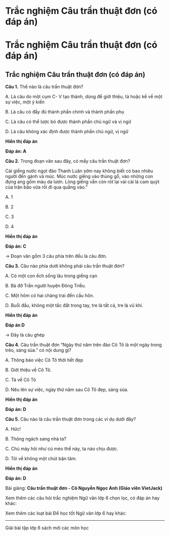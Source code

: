 # Trắc nghiệm Câu trần thuật đơn (có đáp án)

# Trắc nghiệm Câu trần thuật đơn (có đáp án)

## Trắc nghiệm Câu trần thuật đơn (có đáp án)

**Câu 1.** Thế nào là câu trần thuật đơn?

A. Là câu do một cụm C- V tạo thành, dùng để giới thiệu, tả hoặc kể về một sự việc, một ý kiến

B. Là câu có đầy đủ thành phần chính và thành phần phụ

C. Là câu có thể lược bỏ được thành phần chủ ngữ và vị ngữ

D. Là câu không xác định được thành phần chủ ngữ, vị ngữ

**Hiển thị đáp án**

**Đáp án: A**

**Câu 2.** Trong đoạn văn sau đây, có mấy câu trần thuật đơn?

Cái giếng nước ngọt đảo Thanh Luân sớm nay không biết có bao nhiêu người đến gánh và múc. Múc nước giếng vào thùng gỗ, vào những con đựng ang gốm màu da lươn. Lòng giếng vẫn còn rót lại vài cái lá cam quýt của trận bão vừa rồi đi qua quẳng vào.”

A. 1

B. 2

C. 3

D. 4

**Hiển thị đáp án**

**Đáp án: C**

→ Đoạn văn gồm 3 câu phía trên đều là câu đơn.

**Câu 3.** Câu nào phía dưới không phải câu trần thuật đơn?

A. Có một con ếch sống lâu trong giếng cạn

B. Bà đỡ Trần người huyện Đông Triều.

C. Một hôm có hai chàng trai đến cầu hôn.

D. Buổi đầu, không một tấc đất trong tay, tre là tất cả, tre là vũ khí.

**Hiển thị đáp án**

**Đáp án D**

→ Đây là câu ghép

**Câu 4.** Câu trần thuật đơn “Ngày thứ năm trên đảo Cô Tô là một ngày trong trẻo, sáng sủa.” có nội dung gì?

A. Thông báo việc Cô Tô thời tiết đẹp

B. Giới thiệu về Cô Tô.

C. Tả về Cô Tô

D. Nêu lên sự việc, ngày thứ năm sau Cô Tô đẹp, sáng sủa.

**Hiển thị đáp án**

**Đáp án: D**

**Câu 5.** Câu nào là câu trần thuật đơn trong các ví dụ dưới đây?

A. Hức!

B. Thông ngách sang nhà ta?

C. Chú mày hôi như cú mèo thế này, ta nào chịu được.

D. Tôi về không một chút bận tâm.

**Hiển thị đáp án**

**Đáp án: D**

Bài giảng: **Câu trần thuật đơn - Cô Nguyễn Ngọc Anh (Giáo viên VietJack)**

Xem thêm các câu hỏi trắc nghiệm Ngữ văn lớp 6 chọn lọc, có đáp án hay khác:

Xem thêm các loạt bài Để học tốt Ngữ văn lớp 6 hay khác:

* * *

Giải bài tập lớp 6 sách mới các môn học

